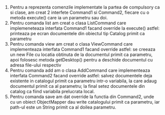 1) Pentru a reprezenta comenzile implementate la partea de compulsory ca si clase, am creat 2 interfete Command1 si Command2, fiecare cu o metoda execute()
   care ia un parametru sau doi.
2) Pentru comanda list am creat o clasa ListCommand care implemeneteaza interfata Command1 facand override la execute() astfel: printeaza pe ecran documentele din
   obiectul tip Catalog primit ca parametru
3) Pentru comanda view am creat o clasa ViewCommand care implementeaza interfata Command1 facand override astfel: se creeaza un new File cu locatia obtinuta
   de la documentul primit ca parametru, apoi folosesc metoda getDesktop() pentru a deschide documentul cu adresa file-ului respectiv
4) Pentru comanda add am o clasa AddCommand care implementeaza interfata Command2 facand override astfel: salvez documentele deja existente in catalogul primit ca
   parametru intr-o variabila, la care adaug documentul primit ca al parametru; la final setez documentele din catalog ca fiind variabila prelucrata local.
5) Pentru comanda save am dat override la functia din Command2, unde cu un obiect ObjectMapper dau write catalogului primit ca parametru, iar path-ul este un String
   primit ca al doilea parametru. 
